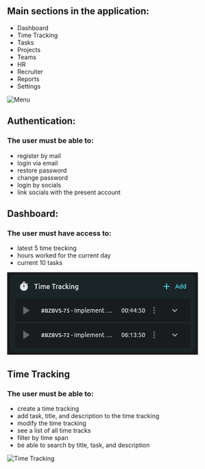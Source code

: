 ## Main sections in the application:
- Dashboard
- Time Tracking
- Tasks
- Projects
- Teams
- HR
- Recruiter
- Reports
- Settings

![Menu](https://dev.azure.com/dipdev/75d4b580-bb8d-4f53-81d6-849ac12266fc/_apis/wiki/wikis/3a5c0218-960a-4d25-b776-4680e2826e82/pages/35/comments/attachments/867002f0-828f-4e65-a583-c0979725d995) 

## Authentication:
### The user must be able to:
- register by mail
- login via email
- restore password
- change password
- login by socials
- link socials with the present account

## Dashboard:
### The user must have access to:
- latest 5 time treсking
- hours worked for the current day
- current 10 tasks

![latest 5 time treсking](/.attachments/Screenshot%20from%202023-04-21%2013-44-55-ebca45fc-3b9a-488e-beae-0482a758875b.png)

## Time Tracking
### The user must be able to:
- create a time tracking
- add task, title, and description to the time tracking
- modify the time tracking
- see a list of all time tracks
- filter by time span
- be able to search by title, task, and description

![Time Tracking](https://dev.azure.com/dipdev/75d4b580-bb8d-4f53-81d6-849ac12266fc/_apis/wiki/wikis/3a5c0218-960a-4d25-b776-4680e2826e82/pages/35/comments/attachments/e8a02c44-6fc2-4af1-9560-d5a4fcde98d9) 